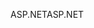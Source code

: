 <span data-ttu-id="56a32-101">ASP.NET</span><span class="sxs-lookup"><span data-stu-id="56a32-101">ASP.NET</span></span>